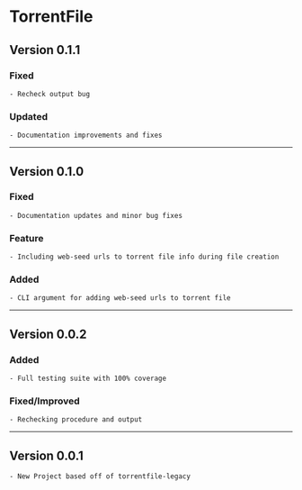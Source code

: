 # TorrentFile

## Version 0.1.1

### Fixed

    - Recheck output bug

### Updated

    - Documentation improvements and fixes

----------------

## Version 0.1.0

### Fixed

    - Documentation updates and minor bug fixes

### Feature

    - Including web-seed urls to torrent file info during file creation

### Added

    - CLI argument for adding web-seed urls to torrent file

----------------

## Version 0.0.2

### Added

    - Full testing suite with 100% coverage

### Fixed/Improved

    - Rechecking procedure and output

----------------

## Version 0.0.1

    - New Project based off of torrentfile-legacy
